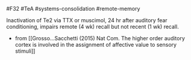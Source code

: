 #F32 #TeA #systems-consolidation #remote-memory 

Inactivation of Te2 via TTX or muscimol, 24 hr after auditory fear conditioning, impairs remote (4 wk) recall but not recent (1 wk) recall.
* from [[Grosso...Sacchetti (2015) Nat Com. The higher order auditory cortex is involved in the assignment of affective value to sensory stimuli]]